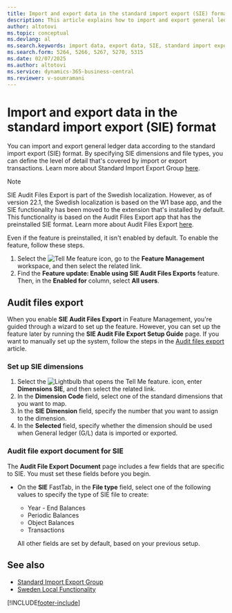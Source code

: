 ```yaml
---
title: Import and export data in the standard import export (SIE) format
description: This article explains how to import and export general ledger data according to the standard import export (SIE) format for Sweden.
author: altotovi
ms.topic: conceptual
ms.devlang: al
ms.search.keywords: import data, export data, SIE, standard import export, audit files export
ms.search.form: 5264, 5266, 5267, 5270, 5315
ms.date: 02/07/2025
ms.author: altotovi
ms.service: dynamics-365-business-central
ms.reviewer: v-soumramani
---
```


# Import and export data in the standard import export (SIE) format

You can import and export general ledger data according to the standard import export (SIE) format. By specifying SIE dimensions and file types, you can define the level of detail that's covered by import or export transactions. Learn more about Standard Import Export Group [here](https://go.microsoft.com/fwlink/?LinkID=164870&clcid=0x41d).

> [!NOTE]
> SIE Audit Files Export is part of the Swedish localization. However, as of version 22.1, the Swedish localization is based on the W1 base app, and the SIE functionality has been moved to the extension that's installed by default. This functionality is based on the Audit Files Export app that has the preinstalled SIE format. Learn more about Audit Files Export [here](../../finance-how-to-export-audit-files.md).

Even if the feature is preinstalled, it isn't enabled by default. To enable the feature, follow these steps.

1. Select the ![Tell Me feature](../../media/ui-search/search_small.png "Tell me what you want to do") icon, go to the **Feature Management** workspace, and then select the related link.
1. Find the **Feature update: Enable using SIE Audit Files Exports** feature. Then, in the **Enabled for** column, select **All users**.

## Audit files export

When you enable **SIE Audit Files Export** in Feature Management, you're guided through a wizard to set up the feature. However, you can set up the feature later by running the **SIE Audit File Export Setup Guide** page. If you want to manually set up the system, follow the steps in the [Audit files export](../../finance-how-to-export-audit-files.md) article.

### Set up SIE dimensions

1. Select the ![Lightbulb that opens the Tell Me feature.](../../media/ui-search/search_small.png "Tell me what you want to do") icon, enter **Dimensions SIE**, and then select the related link.
1. In the **Dimension Code** field, select one of the standard dimensions that you want to map.
1. In the **SIE Dimension** field, specify the number that you want to assign to the dimension.
1. In the **Selected** field, specify whether the dimension should be used when General ledger (G/L) data is imported or exported.

### Audit file export document for SIE

The **Audit File Export Document** page includes a few fields that are specific to SIE. You must set these fields before you begin.

- On the **SIE** FastTab, in the **File type** field, select one of the following values to specify the type of SIE file to create:

   - Year - End Balances
   - Periodic Balances
   - Object Balances
   - Transactions

    All other fields are set by default, based on your previous setup.

## See also

- [Standard Import Export Group](https://go.microsoft.com/fwlink/?LinkID=164870&clcid=0x41d)  
- [Sweden Local Functionality](sweden-local-functionality.md)

[!INCLUDE[footer-include](../../includes/footer-banner.md)]
